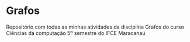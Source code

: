 # Grafos

Repositório com todas as minhas atividades da disciplina Grafos do curso Ciências da computação 5º semestre do IFCE Maracanaú
